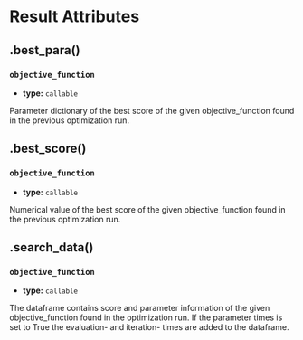 # Result Attributes

## .best_para()

### `objective_function`

- **type:** `callable`

Parameter dictionary of the best score of the given objective_function found in the previous optimization run.


## .best_score()

### `objective_function`

- **type:** `callable`

Numerical value of the best score of the given objective_function found in the previous optimization run.


## .search_data()

### `objective_function`

- **type:** `callable`

The dataframe contains score and parameter information of the given objective_function found in the optimization run. If the parameter times is set to True the evaluation- and iteration- times are added to the dataframe.